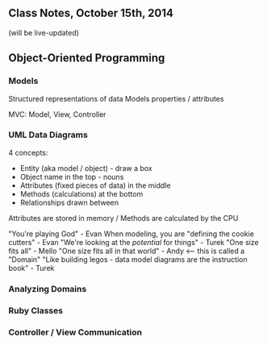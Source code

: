 ## Class Notes, October 15th, 2014

(will be live-updated)

## Object-Oriented Programming

### Models

Structured representations of data
Models properties / attributes

MVC: Model, View, Controller

### UML Data Diagrams

4 concepts:

- Entity (aka model / object) - draw a box
- Object name in the top - nouns
- Attributes (fixed pieces of data) in the middle
- Methods (calculations) at the bottom
- Relationships drawn between

Attributes are stored in memory / Methods are calculated by the CPU

"You're playing God" - Evan
When modeling, you are "defining the cookie cutters" - Evan
"We're looking at the _potential_ for things" - Turek
"One size fits all" - Mello
"One size fits all in that world" - Andy  <-- this is called a "Domain"
"Like building legos - data model diagrams are the instruction book" - Turek

### Analyzing Domains

### Ruby Classes

### Controller / View Communication
